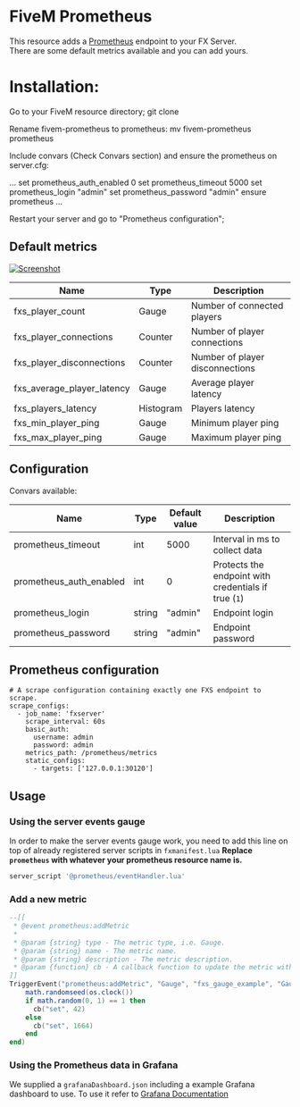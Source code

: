 # FiveM Prometheus

This resource adds a [Prometheus](https://prometheus.io/) endpoint to your FX Server.  
There are some default metrics available and you can add yours.

# Installation:

Go to your FiveM resource directory;
git clone <repo>

Rename fivem-prometheus to prometheus:
mv fivem-prometheus prometheus

Include convars (Check Convars section) and ensure the prometheus on server.cfg:

...
set prometheus_auth_enabled 0
set prometheus_timeout 5000
set prometheus_login "admin"
set prometheus_password "admin"
ensure prometheus
...

Restart your server and go to "Prometheus configuration";

## Default metrics

[![Screenshot](https://i.postimg.cc/6qqhFjF5/Selection_887.png)](https://i.postimg.cc/6qqhFjF5/Selection_887.png)

| Name                       	| Type      	| Description                     	|
|----------------------------	|-----------	|---------------------------------	|
| fxs_player_count           	| Gauge     	| Number of connected players     	|
| fxs_player_connections     	| Counter   	| Number of player connections    	|
| fxs_player_disconnections  	| Counter   	| Number of player disconnections 	|
| fxs_average_player_latency 	| Gauge     	| Average player latency          	|
| fxs_players_latency        	| Histogram 	| Players latency                 	|
| fxs_min_player_ping        	| Gauge     	| Minimum player ping             	|
| fxs_max_player_ping        	| Gauge     	| Maximum player ping             	|

## Configuration

Convars available:

| Name                    	| Type   	| Default value 	| Description                                                 	|
|-------------------------	|--------	|---------------	|-------------------------------------------------------------	|
| prometheus_timeout       	| int   	| 5000          	| Interval in ms to collect data                                |
| prometheus_auth_enabled  	| int    	| 0              	| Protects the endpoint with credentials if true (`1`)         	|
| prometheus_login         	| string 	| "admin"        	| Endpoint login                                               	|
| prometheus_password     	| string 	| "admin"        	| Endpoint password	                                            |

## Prometheus configuration

```
# A scrape configuration containing exactly one FXS endpoint to scrape.
scrape_configs:
  - job_name: 'fxserver'
    scrape_interval: 60s
    basic_auth:
      username: admin
      password: admin
    metrics_path: /prometheus/metrics
    static_configs:
      - targets: ['127.0.0.1:30120']
```

## Usage

### Using the server events gauge

In order to make the server events gauge work, you need to add this line on top of already registered server scripts in `fxmanifest.lua`
**Replace `prometheus` with whatever your prometheus resource name is.**
```lua
server_script '@prometheus/eventHandler.lua'
```

### Add a new metric

```lua
--[[
 * @event prometheus:addMetric
 *
 * @param {string} type - The metric type, i.e. Gauge.
 * @param {string} name - The metric name.
 * @param {string} description - The metric description.
 * @param {function} cb - A callback function to update the metric with a method name (i.e. set) and a value.
]]
TriggerEvent("prometheus:addMetric", "Gauge", "fxs_gauge_example", "Gauge example.", function(cb)
    math.randomseed(os.clock())
    if math.random(0, 1) == 1 then
      cb("set", 42)
    else
      cb("set", 1664)
    end
end)
```

### Using the Prometheus data in Grafana

We supplied a `grafanaDashboard.json` including a example Grafana dashboard to use.
To use it refer to [Grafana Documentation](https://grafana.com/docs/grafana/latest/dashboards/build-dashboards/import-dashboards/)

